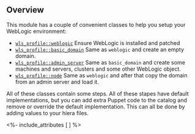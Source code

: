 ## Overview

This module has a couple of convenient classes to help you setup your WebLogic environment:

- [`wls_profile::weblogic`](/docs/wls_profile/weblogic.html)       Ensure WebLogic is installed and patched
- [`wls_profile::basic_domain`](/docs/wls_profile/basic_domain.html)   Same as `weblogic` and create an empty domain.
- [`wls_profile::admin_server`](/docs/wls_profile/admin_server.html)   Same as `basic_domain` and create some machines and servers, clusters and some other WebLogic object.
- [`wls_profile::node`](/docs/wls_profile/node.html)           Same as `weblogic` and after that copy the domain from an admin server and load it.

All of these classes contain some steps. All of these stapes have default implementations, but you can add extra Puppet code to the catalog and remove or override the default implementation. This can all be done by adding values to your hiera files.


<%- include_attributes [
] %>
